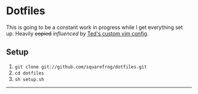 # Dotfiles

This is going to be a constant work in progress while I get everything set up. Heavily ~~copied~~ _influenced_ by [Ted's custom vim config](https://github.com/tedkulp/vim-config).

## Setup

1. `git clone git://github.com/squarefrog/dotfiles.git`
2. `cd dotfiles`
3. `sh setup.sh`

---
